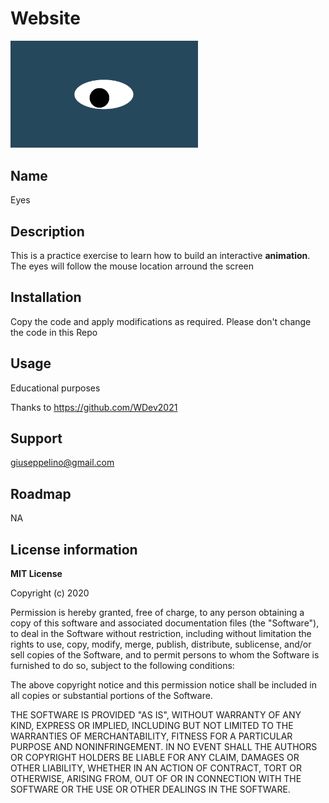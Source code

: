 # Website

<img src= "oneeye.png" width='300'/>

## Name  
Eyes

## Description  
This is a practice exercise to learn how to build an interactive **animation**.
The eyes will follow the mouse location arround the screen

## Installation 
Copy the code and apply modifications as required.  Please don't change the code in this Repo

## Usage
Educational purposes

Thanks to https://github.com/WDev2021

## Support
giuseppelino@gmail.com

## Roadmap
NA

## License information
**MIT License**

Copyright (c) 2020 

Permission is hereby granted, free of charge, to any person obtaining a copy
of this software and associated documentation files (the "Software"), to deal
in the Software without restriction, including without limitation the rights
to use, copy, modify, merge, publish, distribute, sublicense, and/or sell
copies of the Software, and to permit persons to whom the Software is
furnished to do so, subject to the following conditions:

The above copyright notice and this permission notice shall be included in all
copies or substantial portions of the Software.

THE SOFTWARE IS PROVIDED "AS IS", WITHOUT WARRANTY OF ANY KIND, EXPRESS OR
IMPLIED, INCLUDING BUT NOT LIMITED TO THE WARRANTIES OF MERCHANTABILITY,
FITNESS FOR A PARTICULAR PURPOSE AND NONINFRINGEMENT. IN NO EVENT SHALL THE
AUTHORS OR COPYRIGHT HOLDERS BE LIABLE FOR ANY CLAIM, DAMAGES OR OTHER
LIABILITY, WHETHER IN AN ACTION OF CONTRACT, TORT OR OTHERWISE, ARISING FROM,
OUT OF OR IN CONNECTION WITH THE SOFTWARE OR THE USE OR OTHER DEALINGS IN THE
SOFTWARE.
